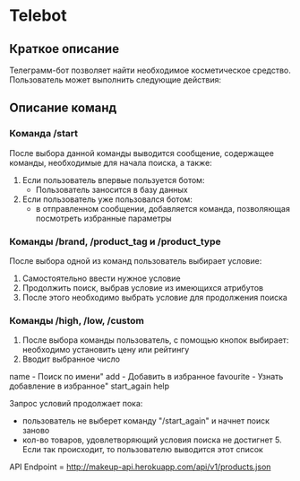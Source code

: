 # Telebot

## Краткое описание
Телеграмм-бот позволяет найти необходимое косметическое средство.
Пользователь может выполнить следующие действия:

## Описание команд

### Команда /start

   После выбора данной команды выводится сообщение, содержащее команды, необходимые для начала поиска, а также:
1. Если пользователь впервые пользуется ботом:
   - Пользователь заносится в базу данных
2. Если пользователь уже пользовался ботом:
   - в отправленном сообщении, добавляется команда, позволяющая посмотреть избранные параметры

### Команды /brand, /product_tag и /product_type

   После выбора одной из команд пользователь выбирает условие:
1. Самостоятельно ввести нужное условие
2. Продолжить поиск, выбрав условие из имеющихся атрибутов
3. После этого необходимо выбрать условие для продолжения поиска
   
### Команды /high, /low, /сustom

1. После выбора команды пользователь, с помощью кнопок выбирает: необходимо установить цену или рейтингу
2. Вводит выбранное число


name - Поиск по имени" 
add - Добавить в избранное
favourite - Узнать добавление в избранное"
start_again
help

Запрос условий продолжает пока:
 - пользователь не выберет команду "/start_again" и начнет поиск заново
 - кол-во товаров, удовлетворяющий условия поиска не достигнет 5. Если так происходит, то пользователю выводится этот список

API Endpoint = http://makeup-api.herokuapp.com/api/v1/products.json